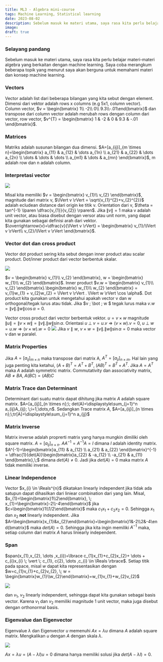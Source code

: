 ```yaml
---
title: ML3 - Algebra mini-course
tags: Machine Learning, Statistical learning
date: 2023-08-02
description: Sebelum masuk ke materi utama, saya rasa kita perlu belajar materi-materi algebra yang berkaitan dengan machine learning. Saya coba merangkum beberapa topik yang menurut saya akan berguna untuk memahami materi dan konsep machine learning.
image: 
draft: true
---
```


### Selayang pandang
Sebelum masuk ke materi utama, saya rasa kita perlu belajar materi-materi algebra yang berkaitan dengan machine learning. Saya coba merangkum beberapa topik yang menurut saya akan berguna untuk memahami materi dan konsep machine learning.

### Vectors
Vector adalah list dari beberapa bilangan yang kita sebut dengan element. Dimensi dari vektor adalah rows x columns (e.g 5x1, column vector). Column vector, $v = \begin{bmatrix} 1\\ -2\\ 0\\ 9.3\\-.01\end{bmatrix}$ dan transpose dari column vector adalah merubah rows dengan column dari vector, row vector, $v^{T} = \begin{bmatrix} 1 & -2 & 0 & 9.3 & -.01 \end{bmatrix}$. 

### Matrices
Matriks adalah susunan bilangan dua dimensi.
$A=[a_{ij}]_{m \times n}=\begin{bmatrix} a_{11} & a_{12} & \dots a_{1n} \\ a_{21} & a_{22} & \dots a_{2n} \\ \dots & \dots & \dots \\ a_{m1} & \dots & a_{mn} \end{bmatrix}$, m adalah row dan n adalah column. 

### Interpretasi vector
<img class="mx-auto w-4/5 max-w-xs" src="/images/vector1.png">

Misal kita memiliki $v = \begin{bmatrix} v_{1}\\ v_{2} \end{bmatrix}$, magnitude dari matrix v, $\lVert v \rVert = \sqrt{v_{1}^{2}+v_{2}^{2}}$ adalah ecludean distance dari origin ke titik v. Orientation dari v, $\theta = tan^{-1} \lparen \dfrac{v_{1}}{v_{2}} \rparen$. Jika  $\lVert v \rVert = 1$ maka v adalah unit vector, atau biasa disebut dengan versor atau unit norm, yang dapat kita gunakan sebagai definisi arah dari vektor. $\overrightarrow{v}=\dfrac{v}{\lVert v \rVert} = \begin{bmatrix} v_{1}/\lVert v \rVert\\ v_{2}/\lVert v \rVert \end{bmatrix}$. 

### Vector dot dan cross product
Vector dot product sering kita sebut dengan inner product atau scalar product. Dot/inner product dari vector berbentuk skalar.

<img class="mx-auto w-4/5 max-w-xs" src="/images/vector2.png">

$v = \begin{bmatrix} v_{1}\\ v_{2} \end{bmatrix}, w = \begin{bmatrix} w_{1}\\ w_{2} \end{bmatrix}$. Inner product $v.w = \begin{bmatrix} v_{1}\\ v_{2} \end{bmatrix}.\begin{bmatrix} w_{1}\\ w_{2} \end{bmatrix} = v_{1}w_{1} + v_{2}w_{2} = \lVert v \rVert . \lVert w \rVert \cos \alpha$. Dot product kita gunakan untuk mengetahui apakah vector v dan w orthogonal/tegak lurus atau tidak. Jika $v \; \bot \; w $ tegak lurus maka $v.w = \lVert v \rVert . \lVert w \rVert \cos \alpha = 0$.

Vector cross product dari vector berbentuk vektor. $u=v \times w$ magnitude $\lVert u \rVert=\lVert v \times w \rVert = \lVert v \rVert . \lVert w \rVert \sin \alpha$. Orientasi $u \; \bot \; v = u . v \Rightarrow \lparen v \times w \rparen . v = 0, \; u \; \bot \; w = u . w \Rightarrow \lparen v \times w \rparen . w = 0$ 
<img class="mx-auto w-4/5 max-w-xs" src="/images/vector3.png">
Jika $v \parallel w, \; v \times w = \lVert v \rVert . \lVert w \rVert \sin \alpha = 0$ maka vector v dan w paralel.

### Matrix Properties
Jika $A=[a_{ij}]_{m \times n}$ maka transpose dari matrix A, $A^{T}=[a_{ji}]_{n \times m}$. Hal lain yang juga penting kita ketahui, $(A + B)^{T}=A^{T}+B^{T}, \: (AB)^{T}=B^{T}+A^{T}$. Jika $A=A^{T}$ maka $A$ adalah symmetric matrix. Commutativity dan associativity matrix, $AB \not = BA, \; A(BC) = (AB)C$

### Matrix Trace dan Determinant
Determinant dari suatu matrix dapat dihitung jika matrix $A$ adalah square matrix. $A=[a_{ij}]_{n \times n};\; det(A)=\displaystyle\sum_{j=1}^n a_{ij}A_{ij}; \;i=1,\dots,n$. Sedangkan Trace matrix $A$, $A=[a_{ij}]_{n \times n};\;tr[A]=\displaystyle\sum_{j=1}^n a_{jj}$ 

### Matrix Inverse
Matrix inverse adalah proprerti matrix yang hanya mungkin dimiliki oleh square matrix. $A=[a_{ij}]_{n \times n}$. $AA^{-1}=A^{-1}A=I$ dimana $I$ adalah identity matrix. $A^{-1}=\begin{bmatrix}a_{11} & a_{12} \\ a_{21} & a_{22} \end{bmatrix}^{-1} = \dfrac{1}{det(A)}\begin{bmatrix}a_{22} & -a_{12} \\ -a_{21} & a_{11} \end{bmatrix},\;$ dimana $det(A) \not = 0$. Jadi jika $det(A)=0$ maka matrix $A$ tidak memiliki inverse.

### Linear Independence
Vector $x_{i} \in \Reals^{n}$ dikatakan linearly independent jika tidak ada satupun dapat dihasilkan dari liniear combination dari yang lain. Misal, $x_{1}=\begin{bmatrix}1\\2\end{bmatrix}, \; x_{1}=\begin{bmatrix}-2\\-4\end{bmatrix}$ jika $c=\begin{bmatrix}1\\1/2\end{bmatrix}$ maka $c_{1}x_{1}+c_{2}x_{2}=0$. Sehingga $x_{1}$ dan $x_{2}$ **not** linearly independent. Jika $A=\begin{bmatrix}x_{1}&x_{2}\end{bmatrix}=\begin{bmatrix}1&-2\\2&-4\end{bmatrix}$ maka $det(A) = 0$. Sehingga jika kita ingin memiliki $A^{-1}$ maka, setiap column dari matrix $A$ harus liniearly independent.

### Span
$span(x_{1},x_{2}, \dots ,x_{i})=\lbrace c_{1}x_{1}+c_{2}x_{2}+ \dots + c_{i}x_{i} \; \vert \; c_{1}, c{2}, \dots ,c_{i} \in \Reals \rbrace$. Setiap titik pada space, misal $w$ dapat kita representasikan dengan $w=c_{1}v_{1}+c_{2}v_{2}, \; w = \begin{bmatrix}w_{1}\\w_{2}\end{bmatrix}=w_{1}v_{1}+w_{2}v_{2}$

<img class="mx-auto w-4/5 max-w-xs" src="/images/vector5.png">

dan $v_{1}$, $v_{2}$ linearly independent, sehingga dapat kita gunakan sebagai basis vector. Karena $v_{1}$ dan $v_{2}$ memiliki magnitude 1 unit vector, maka juga disebut dengan orthonormal basis.

### Eigenvalue dan Eigenvector

Eigenvalue $\lambda$ dan Eigenvector $u$ memenuhi $Ax=\lambda u$ dimana $A$ adalah square matrix. Mengkalikan $u$ dengan $A$ dengan skala $\lambda$.

<img class="mx-auto w-4/5 max-w-xs" src="/images/vector4.png">

 $Ax=\lambda u = (A- \lambda I)u=0$ dimana hanya memiliki solusi jika $det(A- \lambda I)=0$.

